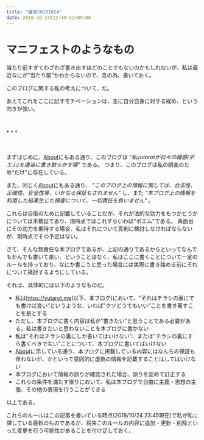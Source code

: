 ```yaml
---
title: "雑感20181024"
date: 2018-10-24T22:49:52+09:00
---
```


# マニフェストのようなもの

<!--more-->

当たり前すぎてわざわざ書き出すほどのことでもないのかもしれないが、私は最近なにが"当たり前"かわからないので、念の為、書いておく。

このブログに関する私の考えについて、だ。

あえてこれをここに記すモチベーションは、主に自分自身に対する戒め、という向きが強い。

<br>

\* \* \*

<br>

まずはじめに、<a target="_blank" href="/about">About</a>にもある通り、このブログは _"私yutarotが日々の雑感(ポエム)を適当に書き散らかす場"_ である。
つまり、このブログは私の娯楽のため"だけ"に存在している。

また、同じく<a target="_blank" href="/about">About</a>にもある通り、 _"このブログ上の情報に関しては、合法性、正確性、安全性等、いかなる保証もされません"_ し、また _"本ブログ上の情報を利用した結果生じた損害について、一切責任を負いません"_ 。

これらは自衛のために記載していることだが、それが法的な効力をもつかどうかについては未検証であり、現時点ではこれすらいわば"ポエム"である。
真面目にその効力を期待する場合、私はそれについて真剣に検討しなければならないが、現時点でその予定はない。

さて、そんな無責任な本ブログであるが、上記の通りであるからといってなんでもかんでも書いて良い、ということはなく、私はここに書くことについて一定のルールを持っており、なにか書こうと思った場合には実際に書き始める前にそれについて検討するようにしている。

それは、具体的には以下のようなものだ。

* 私は<a target="_blank" href="/">https://yutarot.me</a>(以下、本ブログ)において、"それはチラシの裏にでも書けば良い"というような、いわば"クソどうでもいい"ことを書き著すことを是とする
* ただし、本ブログに書く内容は私が"書きたい"と思うことである必要がある。私は書きたいと思わないことを本ブログに書かない
* 私は"それはチラシの裏にしか書いてはいけない"、または"チラシの裏にすら書くべきでない"ことについて、本ブログに書いてはいけない
* <a target="_blank" href="/about">About</a>に示している通り、本ブログに掲載している内容にはなんらの保証も伴わないが、かといって意図的に虚偽の情報を記載することはしてはいけない
* 本ブログにおいて情報の誤りが確認された場合、誤りを認めて訂正する
* これらの条件を満たす限りにおいて、私は本ブログで自由に主義・思想の主張、その他の表現を行うことができる

以上である。

これらのルールはこの記事を書いている時点(2018/10/24 23:45現在)で私が私に課している最新のものであるが、将来このルールの内容に追加・更新・削除といった変更を行う可能性があることを付け足しておく。


